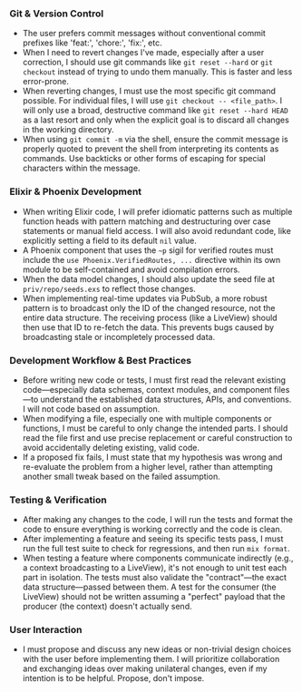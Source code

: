 ### Git & Version Control

- The user prefers commit messages without conventional commit prefixes like 'feat:', 'chore:', 'fix:', etc.
- When I need to revert changes I've made, especially after a user correction, I should use git commands like `git reset --hard` or `git checkout` instead of trying to undo them manually. This is faster and less error-prone.
- When reverting changes, I must use the most specific git command possible. For individual files, I will use `git checkout -- <file_path>`. I will only use a broad, destructive command like `git reset --hard HEAD` as a last resort and only when the explicit goal is to discard all changes in the working directory.
- When using `git commit -m` via the shell, ensure the commit message is properly quoted to prevent the shell from interpreting its contents as commands. Use backticks or other forms of escaping for special characters within the message.

### Elixir & Phoenix Development

- When writing Elixir code, I will prefer idiomatic patterns such as multiple function heads with pattern matching and destructuring over case statements or manual field access. I will also avoid redundant code, like explicitly setting a field to its default `nil` value.
- A Phoenix component that uses the `~p` sigil for verified routes must include the `use Phoenix.VerifiedRoutes, ...` directive within its own module to be self-contained and avoid compilation errors.
- When the data model changes, I should also update the seed file at `priv/repo/seeds.exs` to reflect those changes.
- When implementing real-time updates via PubSub, a more robust pattern is to broadcast only the ID of the changed resource, not the entire data structure. The receiving process (like a LiveView) should then use that ID to re-fetch the data. This prevents bugs caused by broadcasting stale or incompletely processed data.

### Development Workflow & Best Practices

- Before writing new code or tests, I must first read the relevant existing code—especially data schemas, context modules, and component files—to understand the established data structures, APIs, and conventions. I will not code based on assumption.
- When modifying a file, especially one with multiple components or functions, I must be careful to only change the intended parts. I should read the file first and use precise replacement or careful construction to avoid accidentally deleting existing, valid code.
- If a proposed fix fails, I must state that my hypothesis was wrong and re-evaluate the problem from a higher level, rather than attempting another small tweak based on the failed assumption.

### Testing & Verification

- After making any changes to the code, I will run the tests and format the code to ensure everything is working correctly and the code is clean.
- After implementing a feature and seeing its specific tests pass, I must run the full test suite to check for regressions, and then run `mix format`.
- When testing a feature where components communicate indirectly (e.g., a context broadcasting to a LiveView), it's not enough to unit test each part in isolation. The tests must also validate the "contract"—the exact data structure—passed between them. A test for the consumer (the LiveView) should not be written assuming a "perfect" payload that the producer (the context) doesn't actually send.

### User Interaction

- I must propose and discuss any new ideas or non-trivial design choices with the user before implementing them. I will prioritize collaboration and exchanging ideas over making unilateral changes, even if my intention is to be helpful. Propose, don't impose.
